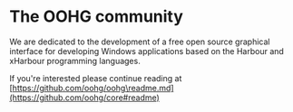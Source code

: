 # The OOHG community

We are dedicated to the development of a free open source graphical interface for developing Windows applications based on the Harbour and xHarbour programming languages.

If you're interested please continue reading at [https://github.com/oohg/oohg\readme.md](https://github.com/oohg/core#readme)
